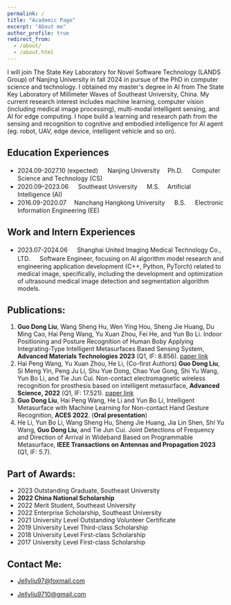 ```yaml
---
permalink: /
title: "Academic Page"
excerpt: "About me"
author_profile: true
redirect_from: 
  - /about/
  - /about.html
---
```


I will join The State Key Laboratory for Novel Software Technology (LANDS Group) of Nanjing University in fall 2024 in pursue of the PhD in computer science and technology. I obtained my master's degree in AI from The State Key Laboratory of Millimeter Waves of Southeast University, China. My current research interest includes machine learning, computer vision (including medical image processing), multi-modal intelligent sensing, and AI for edge computing. 
I hope build a learning and research path from the sensing and recognition to cognitive and embodied intelligence for AI agent (eg. robot, UAV, edge device, intelligent vehicle and so on). 

**Education Experiences**
------
+ 2024.09-2027.10 (expected) 　 Nanjing University  　Ph.D. 　 Computer Science and Technology (CS)        
+ 2020.09–2023.06 　 Southeast University 　 M.S.  　Artificial Intelligence (AI)
+ 2016.09-2020.07  　Nanchang Hangkong University 　 B.S. 　 Electronic Information Engineering (EE)

**Work and Intern Experiences**
------
+ 2023.07-2024.06 　 Shanghai United Imaging Medical Technology Co., LTD. 　 Software Engineer, focusing on AI algorithm model research and engineering application development (C++, Python, PyTorch) related to medical image, specifically, including the development and optimization of ultrasound medical image detection and segmentation algorithm models.

**Publications:**
------
1.	**Guo Dong Liu**, Wang Sheng Hu, Wen Ying Hou, Sheng Jie Huang, Du Ming Cao, Hai Peng Wang, Yu Xuan Zhou, Fei He, and Yun Bo Li. Indoor Positioning and Posture Recognition of Human Boby Applying Integrating-Type Intelligent Metasurfaces Based Sensing System, **Advanced Materials Technologies 2023** (Q1, IF: 8.856). [paper link](https://doi.org/10.1002/admt.202301006)
2.	Hai Peng Wang, Yu Xuan Zhou, He Li, (Co-first Authors) **Guo Dong Liu**, Si Meng Yin, Peng Ju Li, Shu Yue Dong, Chao Yue Gong, Shi Yu Wang, Yun Bo Li, and Tie Jun Cui. Non-contact electromagnetic wireless recognition for prosthesis based on intelligent metasurface, **Advanced Science, 2022** (Q1, IF: 17.521). [paper link](https://doi.org/10.1002/advs.202105056)
3.	**Guo Dong Liu**, Hai Peng  Wang, He Li and Yun Bo Li, Intelligent Metasurface with Machine Learning for Non-contact Hand Gesture Recognition, **ACES 2022**. (**Oral presentation**)
4.	He Li, Yun Bo Li, Wang Sheng Hu, Sheng Jie Huang, Jia Lin Shen, Shi Yu Wang, **Guo Dong Liu**, and Tie Jun Cui. Joint Detections of Frequency and Direction of Arrival in Wideband Based on Programmable Metasurface, **IEEE Transactions on Antennas and Propagation 2023** (Q1, IF: 5.7).

**Part of Awards:**
------
+ 2023 Outstanding Graduate, Southeast University
+ **2022 China National Scholarship**
+ 2022 Merit Student, Southeast University
+ 2022 Enterprise Scholarship, Southeast University
+ 2021 University Level Outstanding Volunteer Certificate
+ 2019 University Level Third-class Scholarship
+ 2018 University Level First-class Scholarship
+ 2017 University Level First-class Scholarship



**Contact Me:**
------
+ Jellyliu97@foxmail.com

+ Jellyliu9710@gmail.com

